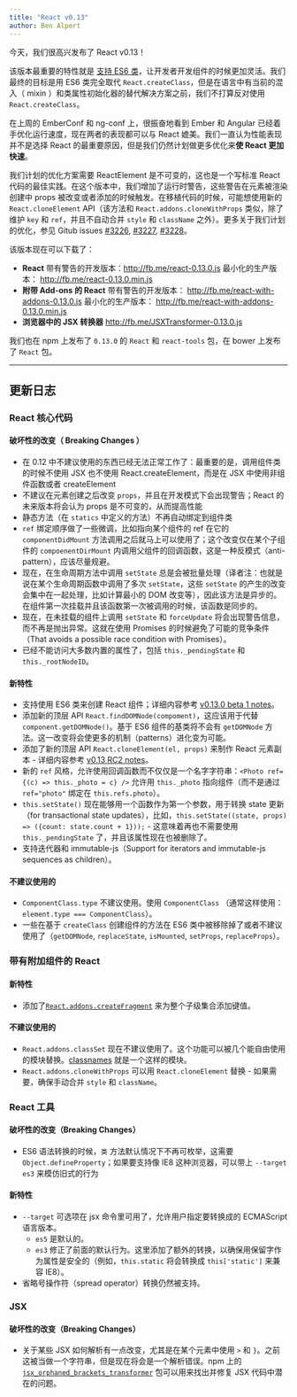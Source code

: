 ```yaml
---
title: "React v0.13"
author: Ben Alpert
---
```


今天，我们很高兴发布了 React v0.13！

该版本最重要的特性就是 [支持 ES6 类](http://facebook.github.io/react/blog/2015/01/27/react-v0.13.0-beta-1.html)，让开发者开发组件的时候更加灵活。我们最终的目标是用 ES6 类完全取代 `React.createClass`，但是在语言中有当前的混入（ mixin ）和类属性初始化器的替代解决方案之前，我们不打算反对使用 `React.createClass`。

在上周的 EmberConf 和 ng-conf 上，很振奋地看到 Ember 和 Angular 已经着手优化运行速度，现在两者的表现都可以与 React 媲美。我们一直认为性能表现并不是选择 React 的最重要原因，但是我们仍然计划做更多优化来**使 React 更加快速**。

我们计划的优化方案需要 ReactElement 是不可变的，这也是一个写标准 React 代码的最佳实践。在这个版本中，我们增加了运行时警告，这些警告在元素被渲染创建中 props 被改变或者添加的时候触发。在移植代码的时候，可能想使用新的 `React.cloneElement` API（该方法和 `React.addons.cloneWithProps` 类似，除了维护 `key` 和 `ref`，并且不自动合并 `style` 和 `className` 之外）。更多关于我们计划的优化，参见 Gitub issues
[#3226](https://github.com/facebook/react/issues/3226),
[#3227](https://github.com/facebook/react/issues/3227),
[#3228](https://github.com/facebook/react/issues/3228)。

该版本现在可以下载了：

* **React**
  带有警告的开发版本：<http://fb.me/react-0.13.0.js>
  最小化的生产版本： <http://fb.me/react-0.13.0.min.js>
* **附带 Add-ons 的 React**
  带有警告的开发版本： <http://fb.me/react-with-addons-0.13.0.js>
  最小化的生产版本： <http://fb.me/react-with-addons-0.13.0.min.js>
* **浏览器中的 JSX 转换器**
  <http://fb.me/JSXTransformer-0.13.0.js>

我们也在 npm 上发布了 `0.13.0` 的 `React` 和 `react-tools` 包，在 bower 上发布了 `React` 包。

- - -

## 更新日志

### React 核心代码

#### 破坏性的改变（ Breaking Changes ）

* 在 0.12 中不建议使用的东西已经无法正常工作了：最重要的是，调用组件类的时候不使用 JSX 也不使用 React.createElement，而是在 JSX 中使用非组件函数或者 createElement
* 不建议在元素创建之后改变 `props`，并且在开发模式下会出现警告；React 的未来版本将会认为 props 是不可变的，从而提高性能
* 静态方法（在 `statics` 中定义的方法）不再自动绑定到组件类
* `ref` 绑定顺序做了一些微调，比如指向某个组件的 ref 在它的 `componentDidMount` 方法调用之后就马上可以使用了；这个改变仅在某个子组件的 `compoenentDirMount` 内调用父组件的回调函数，这是一种反模式（anti-pattern），应该尽量规避。
* 现在，在生命周期方法中调用 `setState` 总是会被批量处理（译者注：也就是说在某个生命周期函数中调用了多次 `setState`，这些 `setState` 的产生的改变会集中在一起处理，比如计算最小的 DOM 改变等），因此该方法是异步的。在组件第一次挂载并且该函数第一次被调用的时候，该函数是同步的。
* 现在，在未挂载的组件上调用 `setState` 和 `forceUpdate` 将会出现警告信息，而不再是抛出异常。这就在使用 Promises 的时候避免了可能的竞争条件（That avoids a possible race condition with Promises）。
* 已经不能访问大多数内置的属性了，包括 `this._pendingState` 和 `this._rootNodeID`。

#### 新特性

* 支持使用 ES6 类来创建 React 组件；详细内容参考 [v0.13.0 beta 1 notes](http://facebook.github.io/react/blog/2015/01/27/react-v0.13.0-beta-1.html)。
* 添加新的顶层 API `React.findDOMNode(compoment)`，这应该用于代替 `component.getDOMNode()`。基于 ES6 组件的基类将不会有 `getDOMNode` 方法。这一改变将会使更多的机制（patterns）进化变为可能。
* 添加了新的顶层 API `React.cloneElement(el, props)` 来制作 React 元素副本 - 详细内容参考 [v0.13 RC2 notes](http://facebook.github.io/react/blog/2015/03/03/react-v0.13-rc2.html#react.cloneelement)。
* 新的 `ref` 风格，允许使用回调函数而不仅仅是一个名字字符串：`<Photo ref={(c) => this._photo = c} />` 允许用 `this._photo` 指向组件（而不是通过 `ref="photo"` 绑定在 `this.refs.photo`）。
* `this.setState()` 现在能够用一个函数作为第一个参数，用于转换 state 更新（for transactional state updates），比如，`this.setState((state, props) => ({count: state.count + 1}));` - 这意味着再也不需要使用 `this._pendingState` 了，并且该属性现在也被删除了。
* 支持迭代器和 immutable-js（Support for iterators and immutable-js sequences as children）。

#### 不建议使用的

* `ComponentClass.type` 不建议使用。使用 `ComponentClass` （通常这样使用：`element.type === ComponentClass`）。
* 一些在基于 `createClass` 创建组件的方法在 ES6 类中被移除掉了或者不建议使用了（`getDOMNode`, `replaceState`, `isMounted`, `setProps`, `replaceProps`）。


### 带有附加组件的 React

#### 新特性

* 添加了[`React.addons.createFragment`](http://facebook.github.io/react/docs/create-fragment.html) 来为整个子级集合添加键值。

#### 不建议使用的

* `React.addons.classSet` 现在不建议使用了。这个功能可以被几个能自由使用的模块替换。[classnames](https://www.npmjs.com/package/classnames) 就是一个这样的模块。
* `React.addons.cloneWithProps` 可以用 `React.cloneElement` 替换 - 如果需要，确保手动合并 `style` 和 `className`。


### React 工具

#### 破坏性的改变（Breaking Changes）

* ES6 语法转换的时候，`类` 方法默认情况下不再可枚举，这需要 `Object.defineProperty`；如果要支持像 IE8 这种浏览器，可以带上 `--target es3` 来模仿旧式的行为

#### 新特性

* `--target` 可选项在 jsx 命令里可用了，允许用户指定要转换成的 ECMAScript 语言版本。
  * `es5` 是默认的。
  * `es3` 修正了前面的默认行为。这里添加了额外的转换，以确保用保留字作为属性是安全的（例如，`this.static` 将会转换成 `this['static']` 来兼容 IE8）。
* 省略号操作符（spread operator）转换仍然被支持。


### JSX

#### 破坏性的改变（Breaking Changes）
* 关于某些 JSX 如何解析有一点改变，尤其是在某个元素中使用 `>` 和 `}`。之前这被当做一个字符串，但是现在将会是一个解析错误。npm 上的 [`jsx_orphaned_brackets_transformer`](https://www.npmjs.com/package/jsx_orphaned_brackets_transformer) 包可以用来找出并修复 JSX 代码中潜在的问题。